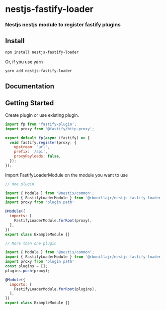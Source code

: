 # nestjs-fastify-loader

### Nestjs nestjs module to register fastify plugins

## Install

```bash
npm install nestjs-fastify-loader
```
Or, if you use yarn
```bash
yarn add nestjs-fastify-loader
```

## Documentation

## Getting Started

Create plugin or use existing plugin.

```javascript
import fp from 'fastify-plugin';
import proxy from '@fastify/http-proxy';

export default fp(async (fastify) => {
  void fastify.register(proxy, {
    upstream: "url",
    prefix: '/api',
    proxyPayloads: false,
  });
});
```

Import FastifyLoaderModule on the module you want to use

```javascript
// One plugin

import { Module } from '@nestjs/common';
import { FastifyLoaderModule } from '@rbonillajr/nestjs-fastify-loader';
import proxy from 'plugin path'

@Module({
  imports: [
    FastifyLoaderModule.forRoot(proxy),
  ],
})
export class ExampleModule {}
```

```javascript
// More than one plugin

import { Module } from '@nestjs/common';
import { FastifyLoaderModule } from '@rbonillajr/nestjs-fastify-loader';
import proxy from 'plugin path'
const plugins = [];
plugins.push(proxy);

@Module({
  imports: [
    FastifyLoaderModule.forRoot(plugins),
  ],
})
export class ExampleModule {}
```